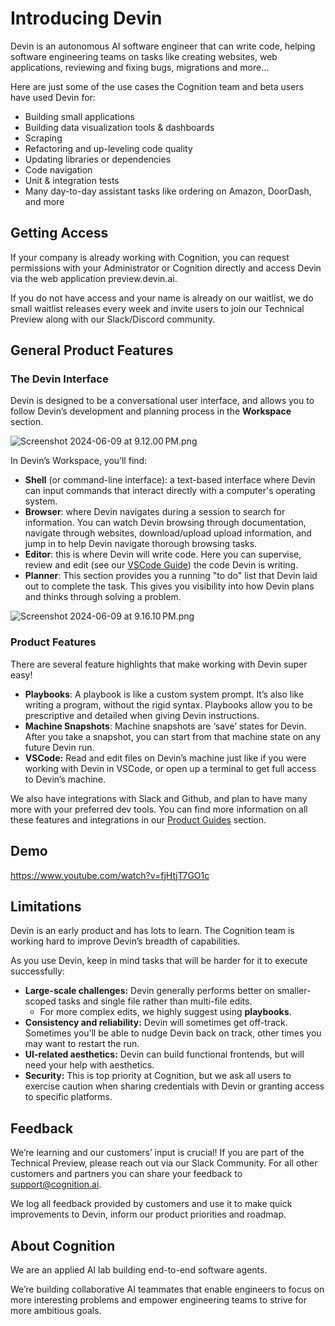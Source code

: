 # Introducing Devin

Devin is an autonomous AI software engineer that can write code, helping software engineering teams on tasks like creating websites, web applications, reviewing and fixing bugs, migrations and more…

Here are just some of the use cases the Cognition team and beta users have used Devin for:

- Building small applications
- Building data visualization tools & dashboards
- Scraping
- Refactoring and up-leveling code quality
- Updating libraries  or dependencies
- Code navigation
- Unit & integration tests
- Many day-to-day assistant tasks like ordering on Amazon, DoorDash, and more

## Getting Access

If your company is already working with Cognition, you can request permissions with your Administrator or Cognition directly and access Devin via the web application preview.devin.ai.

If you do not have access and your name is already on our waitlist, we do small waitlist releases every week and invite users to join our Technical Preview along with our Slack/Discord community.

## General Product Features

### The Devin Interface

Devin is designed to be a conversational user interface, and allows you to follow Devin’s development and planning process in the **Workspace** section.

![Screenshot 2024-06-09 at 9.12.00 PM.png](https://prod-files-secure.s3.us-west-2.amazonaws.com/4f925d22-65a4-47c3-9aed-b65e115aaef3/d7295090-5036-4bdd-b742-491fff4d0691/Screenshot_2024-06-09_at_9.12.00_PM.png)

In Devin’s Workspace, you’ll find: 

- **Shell** (or command-line interface): a text-based interface where Devin can input commands that interact directly with a computer's operating system.
- **Browser**: where Devin navigates during a session to search for  information. You can watch Devin browsing through documentation, navigate through websites, download/upload upload information, and jump in to help Devin navigate thorough browsing tasks.
- **Editor**: this is where Devin will write code. Here you can supervise, review and edit (see our [VSCode Guide](https://www.notion.so/bd89720db24e4f52bcd63489ff87e3fa?pvs=21)) the code Devin is writing.
- **Planner**: This section provides you a running "to do" list that Devin laid out to complete the task. This gives you  visibility into how Devin plans and thinks through solving a problem.

![Screenshot 2024-06-09 at 9.16.10 PM.png](https://prod-files-secure.s3.us-west-2.amazonaws.com/4f925d22-65a4-47c3-9aed-b65e115aaef3/30556b54-d6f9-45ac-aa83-f71cb89fa81f/Screenshot_2024-06-09_at_9.16.10_PM.png)

### Product Features

There are several feature highlights that make working with Devin super easy!

- **Playbooks**: A playbook is like a custom system prompt. It’s also like writing a program, without the rigid syntax. Playbooks allow you to be prescriptive and detailed when giving Devin instructions.
- **Machine Snapshots**: Machine snapshots are ‘save’ states for Devin. After you take a snapshot, you can start from that machine state on any future Devin run.
- **VSCode:** Read and edit files on Devin’s machine just like if you were working with Devin in VSCode, or open up a terminal to get full access to Devin’s machine.

We also have integrations with Slack and Github, and plan to have many more with your preferred dev tools. You can find more information on all these features and integrations in our [Product Guides](https://www.notion.so/Product-Guides-4a47d7181e1d4533b996b8d574c13b23?pvs=21) section.

## Demo

https://www.youtube.com/watch?v=fjHtjT7GO1c

## Limitations

Devin is an early product and has lots to learn. The Cognition team is working hard to improve Devin’s breadth of capabilities. 

As you use Devin, keep in mind tasks that will be harder for it to execute successfully:

- **Large-scale challenges:** Devin generally performs better on smaller-scoped tasks and single file rather than multi-file edits.
    - For more complex edits, we highly suggest using **playbooks**.
- **Consistency and reliability:** Devin will sometimes get off-track. Sometimes you’ll be able to nudge Devin back on track, other times you may want to restart the run.
- **UI-related aesthetics:** Devin can build functional frontends, but will need your help with aesthetics.
- **Security:** This is top priority at Cognition, but we ask all users to exercise caution when sharing credentials with Devin or granting access to specific platforms.

## Feedback

We’re learning and our customers’ input is crucial! If you are part of the Technical Preview, please reach out via our Slack Community. For all other customers and partners you can share your feedback to support@cognition.ai.

We log all feedback provided by customers and use it to make quick improvements to Devin, inform our product priorities and roadmap.

## About Cognition

We are an applied AI lab building end-to-end software agents.

We’re building collaborative AI teammates that enable engineers to focus on more interesting problems and empower engineering teams to strive for more ambitious goals.
